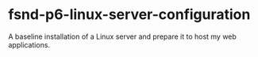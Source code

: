 # fsnd-p6-linux-server-configuration
A baseline installation of a Linux server and prepare it to host my web applications. 
